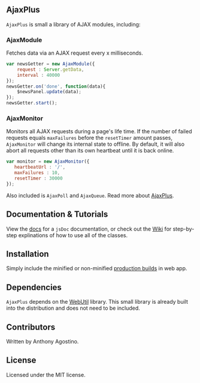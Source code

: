 ## AjaxPlus
`AjaxPlus` is small a library of AJAX modules, including:

### AjaxModule
Fetches data via an AJAX request every x milliseconds.
```js
var newsGetter = new AjaxModule({
    request : Server.getData,
    interval : 40000    
});
newsGetter.on('done', function(data){
    $newsPanel.update(data);
});
newsGetter.start();
```

### AjaxMonitor
Monitors all AJAX requests during a page's life time. If the number of failed requests equals `maxFailures` before the `resetTimer` amount passes, `AjaxMonitor` will change its internal state to offline. By default, it will also abort all requests other than its own heartbeat until it is back online.
```js
var monitor = new AjaxMonitor({
   heartbeatUrl : '/',
   maxFailures : 10,
   resetTimer : 30000
});
```

Also included is `AjaxPoll` and `AjaxQueue`. Read more about [AjaxPlus](https://github.com/Voliware/AjaxPlus/wiki).

## Documentation & Tutorials

View the [docs](http://voliware.github.io/AjaxPlus) for a `jsDoc` documentation, or check out the [Wiki](https://github.com/Voliware/AjaxPlus/wiki) for step-by-step explinations of how to use all of the classes.

## Installation
Simply include the minified or non-minified [production builds](https://github.com/Voliware/AjaxPlus/tree/master/dist/js) in web app.

## Dependencies
`AjaxPlus` depends on the [WebUtil](https://github.com/Voliware/WebUtil) library. This small library is already built into the distribution and does not need to be included.

## Contributors
Written by Anthony Agostino.

## License
Licensed under the MIT license.

